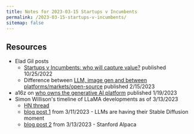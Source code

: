 ```yaml
---
title: Notes for 2023-03-15 Startups v Incumbents
permalink: /2023-03-15-startups-v-incumbents/
sitemap: false
---
```


## Resources
* Elad Gil posts
    * [Startups v Incumbents: who will capture value?](https://blog.eladgil.com/p/ai-startup-vs-incumbent-value) published 10/25/2022
    * Difference between [LLM, image gen and between platforms/markets/open-source](https://blog.eladgil.com/p/ai-platforms-markets-and-open-source) published 2/15/2023
* a16z on [who owns the generative AI platform](https://a16z.com/2023/01/19/who-owns-the-generative-ai-platform/) published 1/19/2023
* Simon Willison's timeline of LLaMA developments as of 3/13/2023
    * [HN thread](https://news.ycombinator.com/item?id=35140369)
    * [blog post 1](https://simonwillison.net/2023/Mar/11/llama/) from 3/11/2023 - LLMs are having their Stable Diffusion moment
    * [blog post 2](https://simonwillison.net/2023/Mar/13/alpaca/) from 3/13/2023 - Stanford Alpaca
